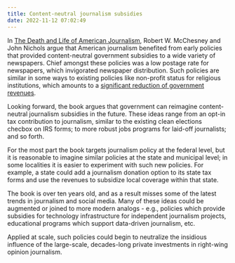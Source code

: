 ```yaml
---
title: Content-neutral journalism subsidies
date: 2022-11-12 07:02:49
---
```


In [The Death and Life of American Journalism](https://www.indiebound.org/book/9781568586366), Robert W. McChesney and John Nichols argue that American journalism benefited from early policies that provided content-neutral government subsidies to a wide variety of newspapers. Chief amongst these policies was a low postage rate for newspapers, which invigorated newspaper distribution. Such policies are similar in some ways to existing policies like non-profit status for religious institutions, which amounts to a [significant reduction of government revenues](https://www.weforum.org/agenda/2017/01/religion-bigger-business-than-we-thought/).

Looking forward, the book argues that government can reimagine content-neutral journalism subsidies in the future. These ideas range from an opt-in tax contribution to journalism, similar to the existing clean elections checbox on IRS forms; to more robust jobs programs for laid-off journalists; and so forth.

For the most part the book targets journalism policy at the federal level, but it is reasonable to imagine similar policies at the state and municipal level; in some localities it is easier to experiment with such new policies. For example, a state could add a journalism donation option to its state tax forms and use the revenues to subsidize local coverage within that state.

The book is over ten years old, and as a result misses some of the latest trends in journalism and social media. Many of these ideas could be augmented or joined to more modern analogs - e.g., policies which provide subsidies for technology infrastructure for independent journalism projects, educational programs which support data-driven journalism, etc.

Applied at scale, such policies could begin to neutralize the insidious influence of the large-scale, decades-long private investments in right-wing opinion journalism.